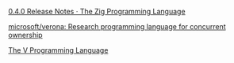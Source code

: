 [0.4.0 Release Notes · The Zig Programming Language](https://ziglang.org/download/0.4.0/release-notes.html)

[microsoft/verona: Research programming language for concurrent ownership](https://github.com/microsoft/verona)

[The V Programming Language](https://github.com/vlang)
